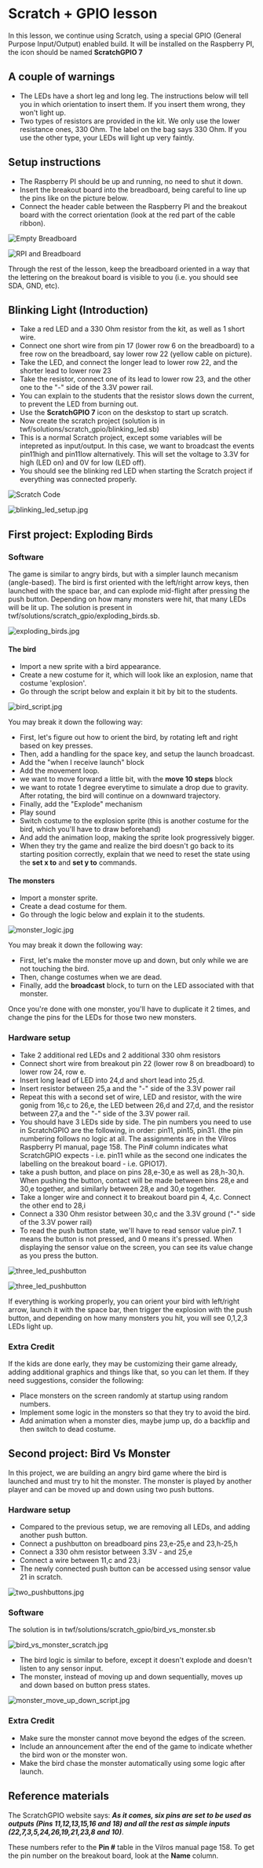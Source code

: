 # Scratch + GPIO lesson

In this lesson, we continue using Scratch, using a special GPIO (General Purpose Input/Output) enabled build. It will be installed on the Raspberry PI, the icon should be named **ScratchGPIO 7**

## A couple of warnings
* The LEDs have a short leg and long leg. The instructions below will tell you in which orientation to insert them. If you insert them wrong, they won't light up.
* Two types of resistors are provided in the kit. We only use the lower resistance ones, 330 Ohm. The label on the bag says 330 Ohm. If you use the other type, your LEDs will light up very faintly.

## Setup instructions
* The Raspberry PI should be up and running, no need to shut it down.
* Insert the breakout board into the breadboard, being careful to line up the pins like on the picture below.
* Connect the header cable between the Raspberry PI and the breakout board with the correct orientation (look at the red part of the cable ribbon).

![Empty Breadboard](https://raw.githubusercontent.com/gritcoding/twf/master/images/breadboard_empty.jpg)

![RPI and Breadboard](https://raw.githubusercontent.com/gritcoding/twf/master/images/rpi_and_breadboard.jpg)

Through the rest of the lesson, keep the breadboard oriented in a way that the 
lettering on the breakout board is visible to you (i.e. you should see SDA, GND, 
etc).

## Blinking Light (Introduction)
* Take a red LED and a 330 Ohm resistor from the kit, as well as 1 short 
wire.
* Connect one short wire from pin 17 (lower row 6 on the breadboard) to a 
free row on the breadboard, say lower row 22 (yellow cable on picture).
* Take the LED, and connect the longer lead to lower row 22, and the 
shorter lead to lower row 23
* Take the resistor, connect one of its lead to lower row 23, and the other 
one to the "-" side of the 3.3V power rail.
 * You can explain to the students that the resistor slows down the current, to prevent the LED from burning out.
* Use the **ScratchGPIO 7** icon on the deskstop to start up scratch.
* Now create the scratch project (solution is in twf/solutions/scratch_gpio/blinking_led.sb)
 * This is a normal Scratch project, except some variables will be 
intepreted as input/output. In this case, we want to broadcast the events 
pin11high and pin11low alternatively. This will set the voltage to 3.3V for 
high (LED on) and 0V for low (LED off).
 * You should see the blinking red LED when starting the Scratch project if 
everything was connected properly.

![Scratch Code](https://raw.githubusercontent.com/gritcoding/twf/master/images/scratch_blinking_light.png)

![blinking_led_setup.jpg](https://raw.githubusercontent.com/gritcoding/twf/master/images/blinking_led_setup.jpg)


## First project: Exploding Birds
### Software
The game is similar to angry birds, but with a simpler launch mecanism (angle-based). The bird  is first oriented with the left/right arrow keys, then launched with the space bar, and can explode mid-flight after pressing the push button. Depending on how many monsters were hit, that many LEDs will be lit up. The solution is present in twf/solutions/scratch_gpio/exploding_birds.sb. 

![exploding_birds.jpg](https://raw.githubusercontent.com/gritcoding/twf/master/images/exploding_birds.jpg)


#### The bird
* Import a new sprite with a bird appearance.
* Create a new costume for it, which will look like an explosion, name that costume 'explosion'.
* Go through the script below and explain it bit by bit to the students.

![bird_script.jpg](https://raw.githubusercontent.com/gritcoding/twf/master/images/bird_script.jpg)

You may break it down the following way:
* First, let's figure out how to orient the bird, by rotating left and right based on key presses.
* Then, add a handling for the space key, and setup the launch broadcast.
* Add the "when I receive launch" block
* Add the movement loop.
 * we want to move forward a little bit, with the **move 10 steps** block
 * we want to rotate 1 degree everytime to simulate a drop due to gravity. After rotating, the bird will continue on a downward trajectory.
* Finally, add the "Explode" mechanism
 * Play sound
 * Switch costume to the explosion sprite (this is another costume for the bird, which you'll have to draw beforehand)
 * And add the animation loop, making the sprite look progressively bigger.
* When they try the game and realize the bird doesn't go back to its starting position correctly, explain that we need to reset the state using the **set x to** and **set y to** commands.

#### The monsters
* Import a monster sprite.
* Create a dead costume for them.
* Go through the logic below and explain it to the students.

![monster_logic.jpg](https://raw.githubusercontent.com/gritcoding/twf/master/images/monster_logic.jpg)

You may break it down the following way:
* First, let's make the monster move up and down, but only while we are not touching the bird.
* Then, change costumes when we are dead.
* Finally, add the **broadcast** block, to turn on the LED associated with that monster.

Once you're done with one monster, you'll have to duplicate it 2 times, and change the pins for the LEDs for those two new monsters.

### Hardware setup
* Take 2 additional red LEDs and 2 additional 330 ohm resistors
* Connect short wire from breakout pin 22 (lower row 8 on breadboard) to 
lower row 24, row e.
* Insert long lead of LED into 24,d and short lead into 25,d.
* Insert resistor between 25,a and the "-" side of the 3.3V power rail
* Repeat this with a second set of wire, LED and resistor, with the wire 
gonig from 16,c to 26,e, the LED between 26,d and 27,d, and the resistor 
between 27,a and the "-" side of the 3.3V power rail.
* You should have 3 LEDs side by side. The pin numbers you need to use in 
ScratchGPIO are the following, in order: pin11, pin15, pin31. (the pin 
numbering follows no logic at all. The assignments are in the Vilros Raspberry PI manual, page 158. The Pin# column indicates what ScratchGPIO expects - i.e. pin11 while as the second one indicates the labelling on the breakout board - i.e. GPIO17).
* take a push button, and place on pins 28,e-30,e as well as 28,h-30,h. 
When pushing the button, contact will be made between bins 28,e and 30,e 
together, and similarly between 28,e and 30,e together. 
* Take a longer wire and connect it to breakout board pin 4, 4,c. Connect 
the other end to 28,i 
* Connect a 330 Ohm resistor between 30,c and the 3.3V ground ("-" side of 
the 3.3V power rail)
* To read the push button state, we'll have to read sensor value pin7. 1 
means the button is not pressed, and 0 means it's pressed. When displaying 
the sensor value on the screen, you can see its value change as you press 
the button.

![three_led_pushbutton](https://raw.githubusercontent.com/gritcoding/twf/master/images/three_leds_pushbutton.jpg)

![three_led_pushbutton](https://raw.githubusercontent.com/gritcoding/twf/master/images/three_leds_pushbutton_top.jpg)

If everything is working properly, you can orient your bird with left/right arrow, launch it with the space bar, then trigger the explosion with the push button, and depending on how many monsters you hit, you will see 0,1,2,3 LEDs light up.

### Extra Credit
If the kids are done early, they may be customizing their game already, adding additional graphics and things like that, so you can let them. If they need suggestions, consider the following:
* Place monsters on the screen randomly at startup using random numbers.
* Implement some logic in the monsters so that they try to avoid the bird.
* Add animation when a monster dies, maybe jump up, do a backflip and then switch to dead costume.

## Second project: Bird Vs Monster
In this project, we are building an angry bird game where the bird is launched and must try to hit the monster. The monster is played by another player and can be moved up and down using two push buttons.

### Hardware setup
* Compared to the previous setup, we are removing all LEDs, and adding another push button.
* Connect a pushbutton on breadboard pins 23,e-25,e and 23,h-25,h
* Connect a 330 ohm resistor between 3.3V - and 25,e
* Connect a wire between 11,c and 23,i
* The newly connected push button can be accessed using sensor value 21 in scratch.

![two_pushbuttons.jpg](https://raw.githubusercontent.com/gritcoding/twf/master/images/two_pushbuttons.jpg)

### Software

The solution is in twf/solutions/scratch_gpio/bird_vs_monster.sb

![bird_vs_monster_scratch.jpg](https://raw.githubusercontent.com/gritcoding/twf/master/images/bird_vs_monster_scratch.jpg)

* The bird logic is similar to before, except it doesn't explode and doesn't listen to any sensor input.
* The monster, instead of moving up and down sequentially, moves up and down based on button press states.

![monster_move_up_down_script.jpg](https://raw.githubusercontent.com/gritcoding/twf/master/images/monster_move_up_down_script.jpg)

### Extra Credit
* Make sure the monster cannot move beyond the edges of the screen.
* Include an announcement after the end of the game to indicate whether the bird won or the monster won.
* Make the bird chase the monster automatically using some logic after launch.

## Reference materials
The ScratchGPIO website says: ***As it comes, six pins are set to be used as outputs (Pins 11,12,13,15,16 and 18) and all the rest as simple inputs (22,7,3,5,24,26,19,21,23,8 and 10)***.

These numbers refer to the **Pin #** table in the Vilros manual page 158. To get the pin number on the breakout board, look at the **Name** column.

